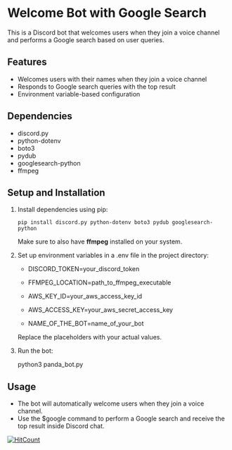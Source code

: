 # Welcome Bot with Google Search

This is a Discord bot that welcomes users when they join a voice channel and performs a Google search based on user queries.

## Features

- Welcomes users with their names when they join a voice channel
- Responds to Google search queries with the top result
- Environment variable-based configuration

## Dependencies

- discord.py
- python-dotenv
- boto3
- pydub
- googlesearch-python
- ffmpeg

## Setup and Installation

1. Install dependencies using pip:

   ```pip install discord.py python-dotenv boto3 pydub googlesearch-python```

   Make sure to also have **ffmpeg** installed on your system.

2. Set up environment variables in a .env file in the project directory:

   - DISCORD_TOKEN=your_discord_token
   
   - FFMPEG_LOCATION=path_to_ffmpeg_executable
   
   - AWS_KEY_ID=your_aws_access_key_id
   
   - AWS_ACCESS_KEY=your_aws_secret_access_key
   
   - NAME_OF_THE_BOT=name_of_your_bot
   

   Replace the placeholders with your actual values.

3. Run the bot:

   python3 panda_bot.py

## Usage

- The bot will automatically welcome users when they join a voice channel.
- Use the $google <query> command to perform a Google search and receive the top result inside Discord chat.




[![HitCount](http://hits.dwyl.com/BlasePanda/DiscordPandaAnnouncer.svg)](http://hits.dwyl.com/BlasePanda/DiscordPandaAnnouncer)

